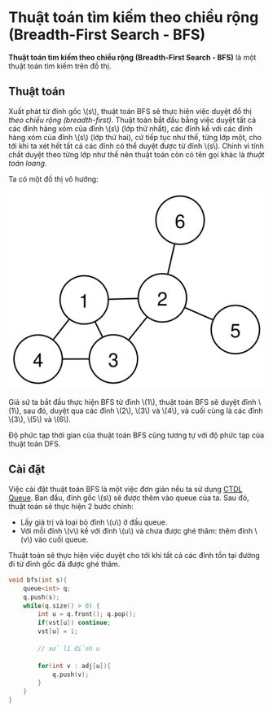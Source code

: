 # Thuật toán tìm kiếm theo chiều rộng (Breadth-First Search - BFS)

**Thuật toán tìm kiếm theo chiều rộng (Breadth-First Search - BFS)** là một thuật toán tìm kiếm trên đồ thị.

## Thuật toán

Xuất phát từ đỉnh gốc \\(s\\), thuật toán BFS sẽ thực hiện việc duyệt đồ thị *theo chiều rộng (breadth-first)*. Thuật toán bắt đầu bằng việc duyệt tất cả các đỉnh hàng xóm của đỉnh \\(s\\) (lớp thứ nhất), các đỉnh kề với các đỉnh hàng xóm của đỉnh \\(s\\) (lớp thứ hai), cứ tiếp tục như thế, từng lớp một, cho tới khi ta xét hết tất cả các đỉnh có thể duyệt được từ đỉnh \\(s\\). Chính vì tính chất duyệt theo từng lớp như thế nên thuật toán còn có tên gọi khác là *thuật toán loang*.

Ta có một đồ thị vô hướng:

<center>
<img src="../images/simple_graph.svg" alt="Đơn đồ thị"/>
</center>

Giả sử ta bắt đầu thực hiện BFS từ đỉnh \\(1\\), thuật toán BFS sẽ duyệt đỉnh \\(1\\), sau đó, duyệt qua các đỉnh \\(2\\), \\(3\\) và \\(4\\), và cuối cùng là các đỉnh \\(3\\), \\(5\\) và \\(6\\).

Độ phức tạp thời gian của thuật toán BFS cũng tương tự với độ phức tạp của thuật toán DFS.

## Cài đặt

Việc cài đặt thuật toán BFS là một việc đơn giản nếu ta sử dụng [CTDL Queue](../data-structures/queue.md). Ban đầu, đỉnh gốc \\(s\\) sẽ được thêm vào queue của ta. Sau đó, thuật toán sẽ thực hiện 2 bước chính:
- Lấy giá trị và loại bỏ đỉnh \\(u\\) ở đầu queue.
- Với mỗi đỉnh \\(v\\) kề với đỉnh \\(u\\) và chưa được ghé thăm: thêm đỉnh \\(v\\) vào cuối queue.

Thuật toán sẽ thực hiện việc duyệt cho tới khi tất cả các đỉnh tồn tại đường đi từ đỉnh gốc đã được ghé thăm.

```C++
void bfs(int s){
	queue<int> q;
	q.push(s);
	while(q.size() > 0) {
		int u = q.front(); q.pop();
		if(vst[u]) continue;
		vst[u] = 1;

		// xử lí đỉnh u
		
		for(int v : adj[u]){
			q.push(v);
		}
	}
}
```
